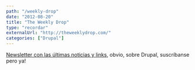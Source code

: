 ```yaml
---
path: "/weekly-drop"
date: "2012-08-20"
title: "The Weekly Drop"
type: "recordar"
externalUrl: "http://theweeklydrop.com/"
categories: ["Drupal"]
---
```


[Newsletter con las últimas noticias y links](http://theweeklydrop.com/), obvio, sobre Drupal, suscríbanse pero ya!